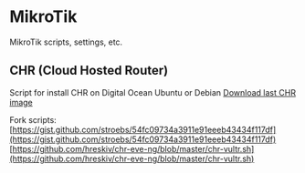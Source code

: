 # MikroTik
MikroTik scripts, settings, etc.

## CHR (Cloud Hosted Router)
Script for install CHR on Digital Ocean Ubuntu or Debian
[Download last CHR image](https://mikrotik.com/download)

Fork scripts:  
[https://gist.github.com/stroebs/54fc09734a3911e91eeeb43434f117df](https://gist.github.com/stroebs/54fc09734a3911e91eeeb43434f117df)  
[https://github.com/hreskiv/chr-eve-ng/blob/master/chr-vultr.sh](https://github.com/hreskiv/chr-eve-ng/blob/master/chr-vultr.sh)